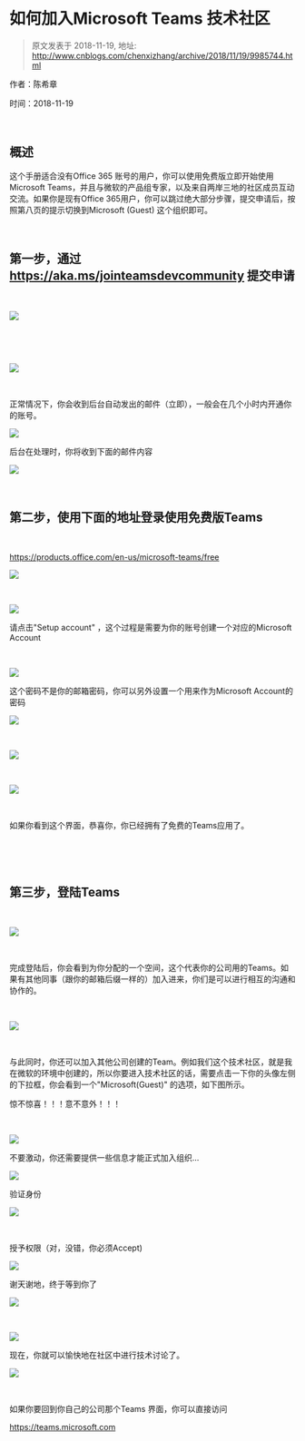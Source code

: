 # 如何加入Microsoft Teams 技术社区 
> 原文发表于 2018-11-19, 地址: http://www.cnblogs.com/chenxizhang/archive/2018/11/19/9985744.html 


作者：陈希章


时间：2018-11-19



 

概述
--

这个手册适合没有Office 365 账号的用户，你可以使用免费版立即开始使用Microsoft Teams，并且与微软的产品组专家，以及来自两岸三地的社区成员互动交流。如果你是现有Office 365用户，你可以跳过绝大部分步骤，提交申请后，按照第八页的提示切换到Microsoft (Guest) 这个组织即可。



 

第一步，通过<https://aka.ms/jointeamsdevcommunity> 提交申请
-------------------------------------------------


 

![](https://img2018.cnblogs.com/blog/9072/201811/9072-20181119211100206-985804524.png)



 


 

![](https://img2018.cnblogs.com/blog/9072/201811/9072-20181119211100727-342288497.png)



 

正常情况下，你会收到后台自动发出的邮件（立即），一般会在几个小时内开通你的账号。


![](https://img2018.cnblogs.com/blog/9072/201811/9072-20181119211101114-1386625009.png)


后台在处理时，你将收到下面的邮件内容


![](https://img2018.cnblogs.com/blog/9072/201811/9072-20181119211101536-51312156.png)



 

第二步，使用下面的地址登录使用免费版Teams
-----------------------


 

<https://products.office.com/en-us/microsoft-teams/free>


![](https://img2018.cnblogs.com/blog/9072/201811/9072-20181119211101934-2079196191.png)



 

![](https://img2018.cnblogs.com/blog/9072/201811/9072-20181119211102414-130614206.png)


请点击"Setup account" ，这个过程是需要为你的账号创建一个对应的Microsoft Account



 

![](https://img2018.cnblogs.com/blog/9072/201811/9072-20181119211102786-236068222.png)


这个密码不是你的邮箱密码，你可以另外设置一个用来作为Microsoft Account的密码


![](https://img2018.cnblogs.com/blog/9072/201811/9072-20181119211103169-1539765081.png)



 

![](https://img2018.cnblogs.com/blog/9072/201811/9072-20181119211103625-954580835.png)



 

![](https://img2018.cnblogs.com/blog/9072/201811/9072-20181119211104084-259228575.png)



 

如果你看到这个界面，恭喜你，你已经拥有了免费的Teams应用了。



 


 

第三步，登陆Teams
-----------


 

![](https://img2018.cnblogs.com/blog/9072/201811/9072-20181119211104479-1771937636.png)



 

完成登陆后，你会看到为你分配的一个空间，这个代表你的公司用的Teams。如果有其他同事（跟你的邮箱后缀一样的）加入进来，你们是可以进行相互的沟通和协作的。



 

![](https://img2018.cnblogs.com/blog/9072/201811/9072-20181119211104914-1457855020.png)



 

与此同时，你还可以加入其他公司创建的Team。例如我们这个技术社区，就是我在微软的环境中创建的，所以你要进入技术社区的话，需要点击一下你的头像左侧的下拉框，你会看到一个"Microsoft(Guest)" 的选项，如下图所示。


惊不惊喜！！！意不意外！！！



 

![](https://img2018.cnblogs.com/blog/9072/201811/9072-20181119211105330-837904579.png)


不要激动，你还需要提供一些信息才能正式加入组织…


![](https://img2018.cnblogs.com/blog/9072/201811/9072-20181119211105737-969464594.png)


验证身份


![](https://img2018.cnblogs.com/blog/9072/201811/9072-20181119211106234-413635997.png)



 

授予权限（对，没错，你必须Accept)


![](https://img2018.cnblogs.com/blog/9072/201811/9072-20181119211107747-602725740.png)


谢天谢地，终于等到你了


![](https://img2018.cnblogs.com/blog/9072/201811/9072-20181119211108395-1752581780.png)



 

![](https://img2018.cnblogs.com/blog/9072/201811/9072-20181119211108743-827103034.png)


现在，你就可以愉快地在社区中进行技术讨论了。


![](https://img2018.cnblogs.com/blog/9072/201811/9072-20181119211109157-564004571.png)



 

如果你要回到你自己的公司那个Teams 界面，你可以直接访问


<https://teams.microsoft.com>


